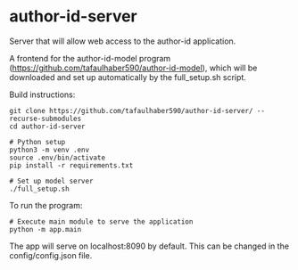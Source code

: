 # author-id-server
Server that will allow web access to the author-id application.

A frontend for the author-id-model program (https://github.com/tafaulhaber590/author-id-model), which will be downloaded and set up automatically by the full_setup.sh script.

Build instructions:
```
git clone https://github.com/tafaulhaber590/author-id-server/ --recurse-submodules
cd author-id-server

# Python setup
python3 -m venv .env
source .env/bin/activate
pip install -r requirements.txt

# Set up model server
./full_setup.sh
```

To run the program:
```
# Execute main module to serve the application
python -m app.main
```

The app will serve on localhost:8090 by default. This can be changed in the config/config.json file.
